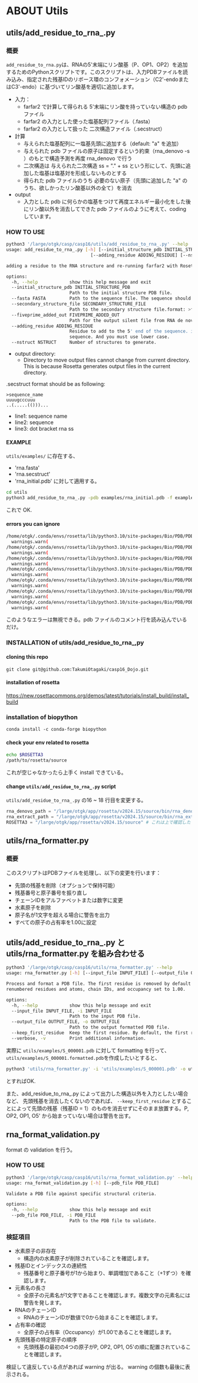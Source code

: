 # ABOUT Utils
## utils/add_residue_to_rna_.py
### 概要
`add_residue_to_rna.py`は、RNAの5'末端にリン酸基（P、OP1、OP2）を追加するためのPythonスクリプトです。このスクリプトは、入力PDBファイルを読み込み、指定された残基IDのリボース環のコンフォメーション（C2'-endoまたはC3'-endo）に基づいてリン酸基を適切に追加します。

- 入力：
    - farfar2 で計算して得られる 5'末端にリン酸を持っていない構造の pdb ファイル
    - farfar2 の入力とした使った塩基配列ファイル（.fasta）
    - farfar2 の入力として扱った 二次構造ファイル（.secstruct）
- 計算
    - 与えられた塩基配列に一塩基先頭に追加する（default: "a" を追加）
    - 与えられた pdb ファイルの原子は固定するという約束（rna_denovo -s ）のもとで構造予測を再度 rna_denovo で行う
    - 二次構造は 与えられた二次構造 ss = "." + ss という形にして、先頭に追加した塩基は塩基対を形成しないものとする
    - 得られた pdb ファイルのうち 必要のない原子（先頭に追加した "a" のうち、欲しかったリン酸基以外の全て）を消去
- output
    - 入力とした pdb に何らかの塩基をつけて再度エネルギー最小化をした後にリン酸以外を消去してできた pdb ファイルのように考えて、coding しています。



### HOW TO USE
```sh
python3 '/large/otgk/casp/casp16/utils/add_residue_to_rna_.py' --help
usage: add_residue_to_rna_.py [-h] [--initial_structure_pdb INITIAL_STRUCTURE_PDB] [--fasta FASTA] [--secondary_structure_file SECONDARY_STRUCTURE_FILE] [--fiveprime_added_out FIVEPRIME_ADDED_OUT]
                                [--adding_residue ADDING_RESIDUE] [--nstruct NSTRUCT] [--output_dir OUTPUT_DIR]

adding a residue to the RNA structure and re-running farfar2 with Rosetta, which enables us to predict the RNA tertiary structure with 5 prime residue.

options:
  -h, --help            show this help message and exit
  --initial_structure_pdb INITIAL_STRUCTURE_PDB
                        Path to the initial structure PDB file.
  --fasta FASTA         Path to the sequence file. The sequence should be in 'single' FASTA format.
  --secondary_structure_file SECONDARY_STRUCTURE_FILE
                        Path to the secondary structure file.format: >filename sequence secondary structure
  --fiveprime_added_out FIVEPRIME_ADDED_OUT
                        Path for the output silent file from RNA de novo.
  --adding_residue ADDING_RESIDUE
                        Residue to add to the 5' end of the sequence. if you want, you can add more than one residue. However, you should notice all the residues you selected will be attached to the 5' end of the
                        sequence. And you must use lower case.
  --nstruct NSTRUCT     Number of structures to generate.

```
-  output directory: 
    - Directory to move output files cannot change from current directory. This is because Rosetta generates output files in the current directory. 

.secstruct format should be as following:
```.secstruct
>sequence_name
uuuugcccuuu
..(.....(()))...
```
- line1: sequence name
- line2: sequence
- line3: dot bracket rna ss

#### EXAMPLE
`utils/examples/` に存在する、
- 'rna.fasta'
- 'rna.secstruct'
- 'rna_initial.pdb'
に対して適用する。

```sh
cd utils
python3 add_residue_to_rna_.py -pdb examples/rna_initial.pdb -f examples/rna.fasta -ss examples/rna.secstruct -o examples/rna.out -r a -n 2
```
これで OK.


#### errors you can ignore
```sh
/home/otgk/.conda/envs/rosetta/lib/python3.10/site-packages/Bio/PDB/PDBParser.py:388: PDBConstructionWarning: Ignoring unrecognized record '##Begi' at line 1904
  warnings.warn(
/home/otgk/.conda/envs/rosetta/lib/python3.10/site-packages/Bio/PDB/PDBParser.py:388: PDBConstructionWarning: Ignoring unrecognized record 'BINARY' at line 1905
  warnings.warn(
/home/otgk/.conda/envs/rosetta/lib/python3.10/site-packages/Bio/PDB/PDBParser.py:388: PDBConstructionWarning: Ignoring unrecognized record '##End ' at line 1906
  warnings.warn(
/home/otgk/.conda/envs/rosetta/lib/python3.10/site-packages/Bio/PDB/PDBParser.py:388: PDBConstructionWarning: Ignoring unrecognized record 'N_BS 5' at line 1907
  warnings.warn(
/home/otgk/.conda/envs/rosetta/lib/python3.10/site-packages/Bio/PDB/PDBParser.py:388: PDBConstructionWarning: Ignoring unrecognized record 'N_NWC ' at line 1908
  warnings.warn(
/home/otgk/.conda/envs/rosetta/lib/python3.10/site-packages/Bio/PDB/PDBParser.py:388: PDBConstructionWarning: Ignoring unrecognized record 'N_WC 1' at line 1909
  warnings.warn(
/home/otgk/.conda/envs/rosetta/lib/python3.10/site-packages/Bio/PDB/PDBParser.py:388: PDBConstructionWarning: Ignoring unrecognized record 'score ' at line 1910
  warnings.warn(
```
このようなエラーは無視できる。pdb ファイルのコメント行を読み込んでいるだけ。

### INSTALLATION of utils/add_residue_to_rna_,py
#### cloning this repo
```
git clone git@github.com:TakumiOtagaki/casp16_Dojo.git
```

#### installation of rosetta
https://new.rosettacommons.org/demos/latest/tutorials/install_build/install_build

### installation of biopython
```
conda install -c conda-forge biopython
```

#### check your env related to rosetta
```sh
echo $ROSETTA3
/path/to/rosetta/source
```
これが空じゃなかったら上手く install できている。

#### change `utils/add_residue_to_rna_.py` script
`utils/add_residue_to_rna_.py` の16 ~ 18 行目を変更する。

```py
rna_denovo_path = "/large/otgk/app/rosetta/v2024.15/source/bin/rna_denovo.default.linuxgccrelease"
rna_extract_path = "/large/otgk/app/rosetta/v2024.15/source/bin/rna_extract.default.linuxgccrelease" 
ROSETTA3 = "/large/otgk/app/rosetta/v2024.15/source" # これは上で確認した $ROSETTA3 の中身
```


## utils/rna_formatter.py
### 概要
このスクリプトはPDBファイルを処理し、以下の変更を行います：

- 先頭の残基を削除（オプションで保持可能）
- 残基番号と原子番号を振り直し
- チェーンIDをアルファベットまたは数字に変更
- 水素原子を削除
- 原子名が1文字を超える場合に警告を出力
- すべての原子の占有率を1.00に設定

## utils/add_residue_to_rna_.py と utils/rna_formatter.py を組み合わせる
```sh
python3 '/large/otgk/casp/casp16/utils/rna_formatter.py' --help
usage: rna_formatter.py [-h] [--input_file INPUT_FILE] [--output_file OUTPUT_FILE] [--keep_first_residue] [--verbose]

Process and format a PDB file. The first residue is removed by default but can be kept with the --keep_first_residue option. The output file is formatted with
renumbered residues and atoms, chain IDs, and occupancy set to 1.00.

options:
  -h, --help            show this help message and exit
  --input_file INPUT_FILE, -i INPUT_FILE
                        Path to the input PDB file.
  --output_file OUTPUT_FILE, -o OUTPUT_FILE
                        Path to the output formatted PDB file.
  --keep_first_residue  Keep the first residue. By default, the first residue is removed.
  --verbose, -v         Print additional information.
```

実際に `utils/examples/S_000001.pdb` に対して formatting を行って、`utils/examples/S_000001.formatted.pdb`を作成したいとすると、
```sh
python3 'utils/rna_formatter.py' -i 'utils/examples/S_000001.pdb' -o utils/examples/S_000001.formatted.pdb 
```
とすればOK.


また、add_residue_to_rna_.py によって出力した構造以外を入力としたい場合など、
先頭残基を消去したくないのであれば、
`--keep_first_residue` とすることによって先頭の残基（残基ID = 1）のものを消去せずにそのまま放置する。P, OP2, OP1, O5' から始まっていない場合は警告を出す。




## rna_format_validation.py
format の validation を行う。
### HOW TO USE
```sh
python3 '/large/otgk/casp/casp16/utils/rna_format_validation.py' --help
usage: rna_format_validation.py [-h] [--pdb_file PDB_FILE]

Validate a PDB file against specific structural criteria.

options:
  -h, --help            show this help message and exit
  --pdb_file PDB_FILE, -i PDB_FILE
                        Path to the PDB file to validate.
```

### 検証項目
- 水素原子の非存在
  - 構造内の水素原子が削除されていることを確認します。
- 残基IDとインデックスの連続性
  - 残基番号と原子番号が1から始まり、単調増加であること（+1ずつ）を確認します。
- 元素名の長さ
  - 全原子の元素名が1文字であることを確認します。複数文字の元素名には警告を発します。
- RNAのチェーンID
  - RNAのチェーンIDが数値で0から始まることを確認します。
- 占有率の確認
  - 全原子の占有率（Occupancy）が1.00であることを確認します。
- 先頭残基の特定原子の順序
  - 先頭残基の最初の4つの原子がP, OP2, OP1, O5'の順に配置されていることを確認します。

検証して違反している点があれば warning が出る。
warning の個数も最後に表示される。